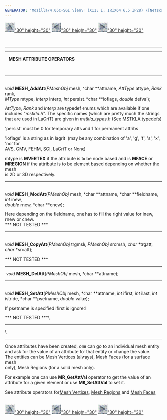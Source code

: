 ```yaml
---
GENERATOR: 'Mozilla/4.05C-SGI \[en\] (X11; I; IRIX64 6.5 IP28) \[Netscape\]'
---
```


[![](../images/arrow2.gif)"30"
height="30"](mstkla.html#MESH%20VERTEX:) [![](../images/arrow3.gif)"30"
height="30"](MeshEdge.html) [![](../images/arrow4.gif)"30"
height="30"](GenRegion.html)

 

------------------------------------------------------------------------

------------------------------------------------------------------------

   **MESH ATTRIBUTE OPERATORS**

 

------------------------------------------------------------------------

\
*void* **MESH\_AddAtt**(*PMeshObj* mesh, *char \**attname, *AttType*
attype, *Rank* rank,\
*MType* mtype, *Interp* interp, *int* persist, *char \**ioflags,
*double* defval);

*AttType*, *Rank* and *Interp* are typedef enums which are available if
one\
includes "*mstkla.h*". The specific names (which are pretty much the
strings\
that are used in LaGriT) are given in *mstkla\_types.h* (See [MSTKLA
typedefs](prelim.html))

'persist' must be 0 for temporary atts and 1 for permanent attribs

'ioflags' is a string as in lagrit  (may be any combination of 'a', 'g',
'f', 's', 'x', 'no' for\
AVS, GMV, FEHM, SGI, LaGriT or None)

mtype is **MVERTEX** if the attribute is to be node based and is
**MFACE** or\
**MREGION** if the attribute is to be element based depending on whether
the mesh\
is 2D or 3D respectively.

------------------------------------------------------------------------

\
*void* **MESH\_ModAtt**(*PMeshObj* mesh, *char \**attname, *char
\**fieldname, *int* inew,\
*double* rnew, *char \**cnew);

Here depending on the fieldname, one has to fill the right value for
inew,\
rnew or cnew.\
\*\*\* NOT TESTED \*\*\*

------------------------------------------------------------------------

\
*void* **MESH\_CopyAtt**(*PMeshObj* trgmsh, *PMeshObj* srcmsh, *char*
\*trgatt, *char* \*srcatt);

\*\*\* NOT TESTED \*\*\*

------------------------------------------------------------------------

 *void* **MESH\_DelAtt**(*PMeshObj* mesh, *char \**attname);

------------------------------------------------------------------------

\
*void* **MESH\_SetAtt**(*PMeshObj* mesh, *char \**attname, *int* ifirst,
*int* ilast, *int*\
istride, *char \**psetname, *double* value);

If psetname is specified ifirst is ignored

\*\*\* NOT TESTED \*\*\*\

------------------------------------------------------------------------

\

------------------------------------------------------------------------

Once attributes have been created, one can go to an individual mesh
entity\
and ask for the value of an attribute for that entity or change the
value.\
The entities can be Mesh Vertices (always), Mesh Faces (for a surface
mesh\
only), Mesh Regions (for a solid mesh only).

For example one can use **MR\_GetAttVal** operator to get the value of
an\
attribute for a given element or use **MR\_SetAttVal** to set it.

See attribute operators for[Mesh Vertices](MeshVertex.html#MV-Attribs),
[Mesh Regions](MeshRegion.html#MR-Attribs) and [Mesh
Faces](MeshFace.html#MF-Attribs)\
 

[![](../images/arrow2.gif)"30"
height="30"](mstkla.html#MESH%20VERTEX:) [![](../images/arrow3.gif)"30"
height="30"](MeshEdge.html) [![](../images/arrow4.gif)"30"
height="30"](GenRegion.html)
